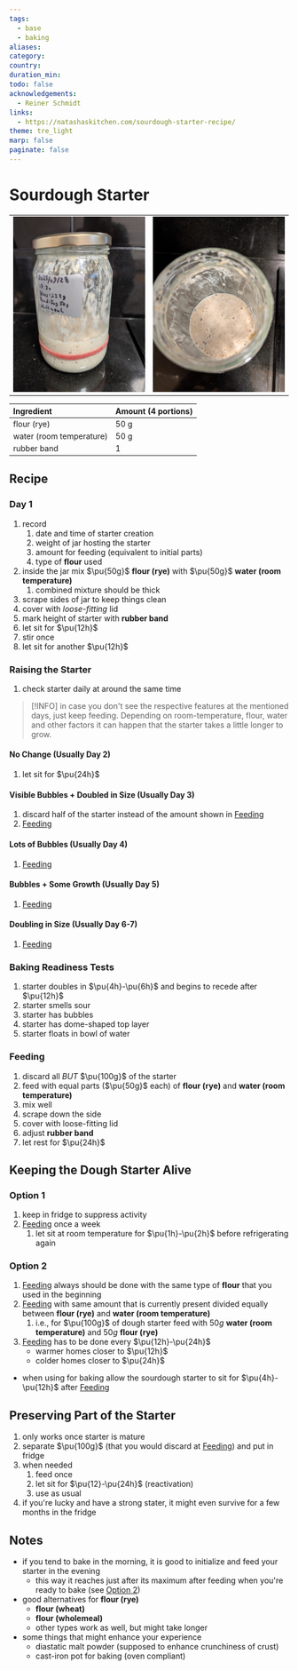 ```yaml
---
tags:
  - base
  - baking
aliases:
category:
country:
duration_min:
todo: false
acknowledgements:
  - Reiner Schmidt
links:
  - https://natashaskitchen.com/sourdough-starter-recipe/
theme: tre_light
marp: false
paginate: false
---
```



# Sourdough Starter

|     |     |
| :-: | :-: |
|![](../gfx/PXL_20251005_203215693.jpg)|![](../gfx/PXL_20251005_203224388.jpg)|

|Ingredient|Amount (4 portions)|
| :- | :- |
|flour (rye) | 50 g |
|water (room temperature) | 50 g |
|rubber band | 1 |

## Recipe

### Day 1
1. record
	1. date and time of starter creation
	2. weight of jar hosting the starter
	3. amount for feeding (equivalent to initial parts)
	4. type of **flour** used
2. inside the jar mix $\pu{50g}$ **flour (rye)** with $\pu{50g}$ **water (room temperature)**
	1. combined mixture should be thick
3. scrape sides of jar to keep things clean
4. cover with *loose-fitting* lid
5. mark height of starter with **rubber band**
6. let sit for $\pu{12h}$
7. stir once
8. let sit for another $\pu{12h}$

### Raising the Starter
1. check starter daily at around the same time

> [!INFO]
> in case you don't see the respective features at the mentioned days, just keep feeding. Depending on room-temperature, flour, water and other factors it can happen that the starter takes a little longer to grow. 

#### No Change (Usually Day 2)
1. let sit for $\pu{24h}$

#### Visible Bubbles + Doubled in Size (Usually Day 3)
1. discard half of the starter instead of the amount shown in [Feeding](#Feeding)
2. [Feeding](#Feeding)

#### Lots of Bubbles (Usually Day 4)
1. [Feeding](#Feeding)

#### Bubbles + Some Growth (Usually Day 5)
1. [Feeding](#Feeding)

#### Doubling in Size (Usually Day 6-7)
1. [Feeding](#Feeding)
	
### Baking Readiness Tests
1. starter doubles in $\pu{4h}-\pu{6h}$ and begins to recede after $\pu{12h}$
2. starter smells sour
3. starter has bubbles
4. starter has dome-shaped top layer
5. starter floats in bowl of water
		
### Feeding
1. discard all *BUT* $\pu{100g}$ of the starter
2. feed with equal parts ($\pu{50g}$ each) of **flour (rye)** and **water (room temperature)**
3. mix well
4. scrape down the side
5. cover with loose-fitting lid
6. adjust **rubber band**
7. let rest for $\pu{24h}$

## Keeping the Dough Starter Alive
### Option 1
1. keep in fridge to suppress activity
2. [Feeding](#Feeding) once a week
	1. let sit at room temperature for $\pu{1h}-\pu{2h}$ before refrigerating again

### Option 2
1. [Feeding](#Feeding) always should be done with the same type of **flour** that you used in the beginning
2. [Feeding](#Feeding) with same amount that is currently present divided equally between **flour (rye)** and **water (room temperature)**
	1. i.e., for $\pu{100g}$ of dough starter feed with $50g$ **water (room temperature)** and $50g$ **flour (rye)**
3. [Feeding](#Feeding) has to be done every $\pu{12h}-\pu{24h}$
	* warmer homes closer to $\pu{12h}$
	* colder homes closer to $\pu{24h}$
* when using for baking allow the sourdough starter to sit for $\pu{4h}-\pu{12h}$ after [Feeding](#Feeding)

## Preserving Part of the Starter
1. only works once starter is mature
2. separate $\pu{100g}$ (that you would discard at [Feeding](#Feeding)) and put in fridge
3. when needed 
	1. feed once 
	2. let sit for $\pu{12}-\pu{24h}$ (reactivation) 
	3. use as usual
4. if you're lucky and have a strong stater, it might even survive for a few months in the fridge

## Notes
* if you tend to bake in the morning, it is good to initialize and feed your starter in the evening
	* this way it reaches just after its maximum after feeding when you're ready to bake (see [Option 2](#Option%202))
* good alternatives for **flour (rye)**
	* **flour (wheat)**
	* **flour (wholemeal)**
	* other types work as well, but might take longer
* some things that might enhance your experience
	* diastatic malt powder (supposed to enhance crunchiness of crust)
	* cast-iron pot for baking (oven compliant)